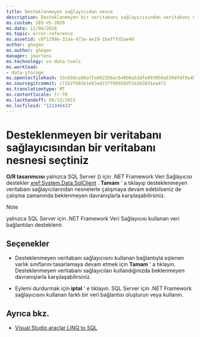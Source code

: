```yaml
---
title: Desteklenmeyen sağlayıcıdan nesne
description: Desteklenmeyen bir veritabanı sağlayıcısından veritabanı nesnesi seçtiniz. bu Visual Studio (O/R Designer) iletisiyle ilgili bilgileri görüntüleyin.
ms.custom: SEO-VS-2020
ms.date: 11/04/2016
ms.topic: error-reference
ms.assetid: c0f1298e-31aa-471e-ae19-1bafffd2ae40
author: ghogen
ms.author: ghogen
manager: jmartens
ms.technology: vs-data-tools
ms.workload:
- data-storage
ms.openlocfilehash: 33c69dca90a7fa662356ac648b6a53dfe893050a539dfdf9a4b612806022e0e2
ms.sourcegitcommit: c72b2f603e1eb3a4157f00926df2e263831ea472
ms.translationtype: MT
ms.contentlocale: tr-TR
ms.lasthandoff: 08/12/2021
ms.locfileid: "121346433"
---
```

# <a name="you-have-selected-a-database-object-from-an-unsupported-database-provider"></a>Desteklenmeyen bir veritabanı sağlayıcısından bir veritabanı nesnesi seçtiniz

**O/R tasarımcısı** yalnızca SQL Server () için .NET Framework Veri Sağlayıcısı destekler <xref:System.Data.SqlClient> . **Tamam** ' a tıklayıp desteklenmeyen veritabanı sağlayıcılarından nesnelerle çalışmaya devam edebilseniz de çalışma zamanında beklenmeyen davranışlarla karşılaşabilirsiniz.

> [!NOTE]
> yalnızca SQL Server için .NET Framework Veri Sağlayıcısı kullanan veri bağlantıları desteklenir.

## <a name="options"></a>Seçenekler

- Desteklenmeyen veritabanı sağlayıcısını kullanan bağlantıyla eşlenen varlık sınıflarını tasarlamaya devam etmek için **Tamam** ' a tıklayın. Desteklenmeyen veritabanı sağlayıcıları kullandığınızda beklenmeyen davranışlarla karşılaşabilirsiniz.

- Eylemi durdurmak için **iptal** ' e tıklayın. SQL Server için .NET Framework sağlayıcısını kullanan farklı bir veri bağlantısı oluşturun veya kullanın.

## <a name="see-also"></a>Ayrıca bkz.

- [Visual Studio araçlar LINQ to SQL](../data-tools/linq-to-sql-tools-in-visual-studio2.md)
